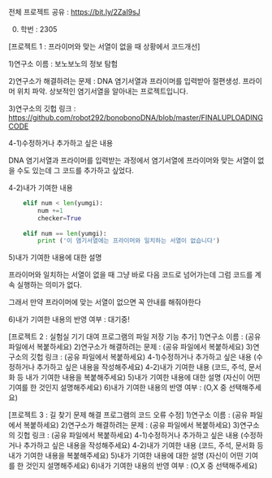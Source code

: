 전체 프로젝트 공유 : https://bit.ly/2ZaI9sJ  


0. 학번 : 2305  


[프로젝트 1 : 프라이머와 맞는 서열이 없을 때 상황에서 코드개선]  


1)연구소 이름 : 보노보노의 정보 탐험  

2)연구소가 해결하려는 문제 : DNA 염기서열과 프라이머를 입력받아 절편생성. 프라이머 위치 파악. 상보적인 염기서열을 알아내는 프로젝트입니다.  

3)연구소의 깃헙 링크 : https://github.com/robot292/bonobonoDNA/blob/master/FINALUPLOADINGCODE  


4-1)수정하거나 추가하고 싶은 내용  

DNA 염기서열과 프라이머를 입력받는 과정에서 염기서열에 프라이머와 맞는 서열이 없을 수도 있는데 그 코드를 추가하고 싶었다.  

4-2)내가 기여한 내용  
```python
    elif num < len(yumgi):
        num +=1
        checker=True
        
    elif num == len(yumgi):
        print ('이 염기서열에는 프라이머와 일치하는 서열이 없습니다')
```
        
5)내가 기여한 내용에 대한 설명  

프라이머와 일치하는 서열이 없을 때 그냥 바로 다음 코드로 넘어가는데 그럼 코드를 계속 실행하는 의미가 없다.  

그래서 만약 프라이머에 맞는 서열이 없으면 꼭 안내를 해줘야한다  

6)내가 기여한 내용의 반영 여부 : 대기중!  


[프로젝트 2 : 실험실 기기 대여 프로그램의 파일 저장 기능 추가]
1)연구소 이름 : (공유 파일에서 복붙하세요)
2)연구소가 해결하려는 문제 : (공유 파일에서 복붙하세요)
3)연구소의 깃헙 링크 : (공유 파일에서 복붙하세요)
4-1)수정하거나 추가하고 싶은 내용
(수정하거나 추가하고 싶은 내용을 작성해주세요)
4-2)내가 기여한 내용
(코드, 주석, 문서화 등 내가 기여한 내용을 복붙해주세요)
5)내가 기여한 내용에 대한 설명
(자신이 어떤 기여를 한 것인지 설명해주세요)
6)내가 기여한 내용의 반영 여부 : (O,X 중 선택해주세요)

[프로젝트 3 : 길 찾기 문제 해결 프로그램의 코드 오류 수정]
1)연구소 이름 : (공유 파일에서 복붙하세요)
2)연구소가 해결하려는 문제 : (공유 파일에서 복붙하세요)
3)연구소의 깃헙 링크 : (공유 파일에서 복붙하세요)
4-1)수정하거나 추가하고 싶은 내용
(수정하거나 추가하고 싶은 내용을 작성해주세요)
4-2)내가 기여한 내용
(코드, 주석, 문서화 등 내가 기여한 내용을 복붙해주세요)
5)내가 기여한 내용에 대한 설명
(자신이 어떤 기여를 한 것인지 설명해주세요)
6)내가 기여한 내용의 반영 여부 : (O,X 중 선택해주세요)
